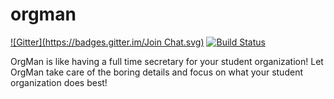 orgman
======
[![Gitter](https://badges.gitter.im/Join Chat.svg)](https://gitter.im/cs-1530-g8/orgman?utm_source=badge&utm_medium=badge&utm_campaign=pr-badge&utm_content=badge)
[![Build Status](https://travis-ci.org/valleyjo/orgman.svg?branch=master)](https://travis-ci.org/valleyjo/orgman)

OrgMan is like having a full time secretary for your student organization! Let OrgMan take care of the boring details and focus on what your student organization does best!

